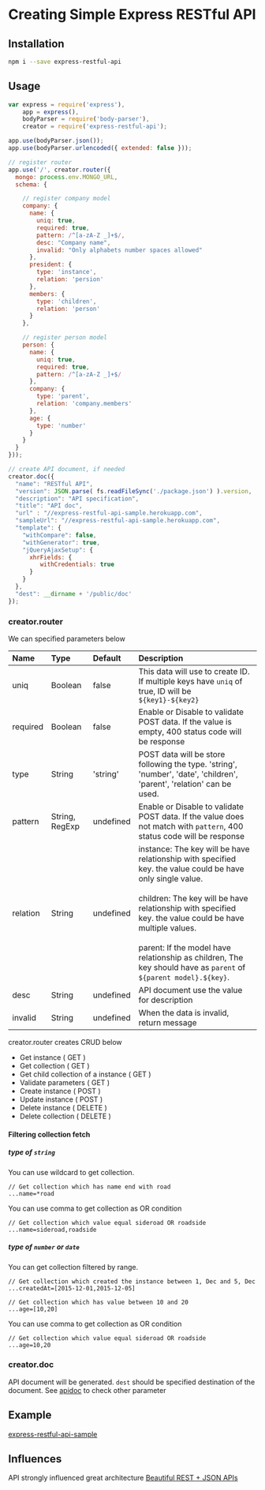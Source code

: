 # Creating Simple Express RESTful API

## Installation

```sh
npm i --save express-restful-api
```

## Usage

```js
var express = require('express'),
    app = express(),
    bodyParser = require('body-parser'),
    creator = require('express-restful-api');

app.use(bodyParser.json());
app.use(bodyParser.urlencoded({ extended: false }));

// register router
app.use('/', creator.router({
  mongo: process.env.MONGO_URL,
  schema: {

    // register company model
    company: {
      name: {
        uniq: true,
        required: true,
        pattern: /^[a-zA-Z _]+$/,
        desc: "Company name",
        invalid: "Only alphabets number spaces allowed"
      },
      president: {
        type: 'instance',
        relation: 'persion'
      },
      members: {
        type: 'children',
        relation: 'person'
      }
    },

    // register person model
    person: {
      name: {
        uniq: true,
        required: true,
        pattern: /^[a-zA-Z _]+$/
      },
      company: {
        type: 'parent',
        relation: 'company.members'
      },
      age: {
        type: 'number'
      }
    }
  }
}));

// create API document, if needed
creator.doc({
  "name": "RESTful API",
  "version": JSON.parse( fs.readFileSync('./package.json') ).version,
  "description": "API specification",
  "title": "API doc",
  "url" : "//express-restful-api-sample.herokuapp.com",
  "sampleUrl": "//express-restful-api-sample.herokuapp.com",
  "template": {
    "withCompare": false,
    "withGenerator": true,
    "jQueryAjaxSetup": {
      xhrFields: {
         withCredentials: true
      }
    }
  },
  "dest": __dirname + '/public/doc'
});
```

### creator.router
We can specified parameters below

|Name     |Type          |Default  | Description                                                                                                         |
|:--------|:-------------|:--------|:--------------------------------------------------------------------------------------------------------------------|
|uniq     |Boolean       |false    |This data will use to create ID. If multiple keys have `uniq` of true, ID will be `${key1}-${key2}`                  |
|required |Boolean       |false    |Enable or Disable to validate POST data. If the value is empty, 400 status code will be response                     |
|type     |String        |'string' |POST data will be store following the type. 'string', 'number', 'date', 'children', 'parent', 'relation' can be used.                                  |
|pattern   |String, RegExp|undefined|Enable or Disable to validate POST data. If the value does not match with `pattern`, 400 status code will be response |
|relation |String        |undefined|instance: The key will be have relationship with specified key. the value could be have only single value. <br><br> children: The key will be have relationship with specified key. the value could be have multiple values. <br><br> parent: If the model have relationship as children, The key should have as `parent` of `${parent model}.${key}`.|
|desc     |String        |undefined|API document use the value for description                                                                           |
|invalid  |String        |undefined|When the data is invalid, return message                                                                             |

creator.router creates CRUD below
- Get instance ( GET )
- Get collection ( GET )
- Get child collection of a instance ( GET )
- Validate parameters ( GET )
- Create instance ( POST )
- Update instance ( POST )
- Delete instance ( DELETE )
- Delete collection ( DELETE )

#### Filtering collection fetch
##### type of `string`
You can use wildcard to get collection.

```
// Get collection which has name end with road
...name=*road
```

You can use comma to get collection as OR condition
```
// Get collection which value equal sideroad OR roadside
...name=sideroad,roadside
```

##### type of `number` or `date`
You can get collection filtered by range.

```
// Get collection which created the instance between 1, Dec and 5, Dec
...createdAt=[2015-12-01,2015-12-05]
```

```
// Get collection which has value between 10 and 20
...age=[10,20]
```

You can use comma to get collection as OR condition
```
// Get collection which value equal sideroad OR roadside
...age=10,20
```

### creator.doc
API document will be generated. `dest` should be specified destination of the document.
See [apidoc](https://github.com/apidoc/apidoc) to check other parameter

## Example
[express-restful-api-sample](https://github.com/sideroad/express-restful-api-sample)

## Influences
API strongly influenced great architecture [Beautiful REST + JSON APIs](http://www.slideshare.net/stormpath/rest-jsonapis)
